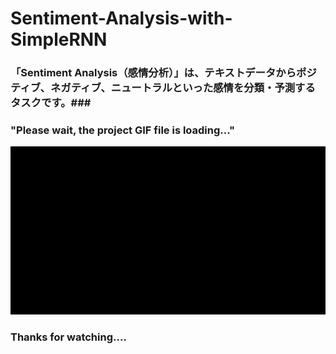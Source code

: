 # Sentiment-Analysis-with-SimpleRNN
### 「Sentiment Analysis（感情分析）」は、テキストデータからポジティブ、ネガティブ、ニュートラルといった感情を分類・予測するタスクです。###

### "Please wait, the project GIF file is loading..." ###
<img src="sentiment_analysis_(RNN).gif" width="700px">

### Thanks for watching.... ###
